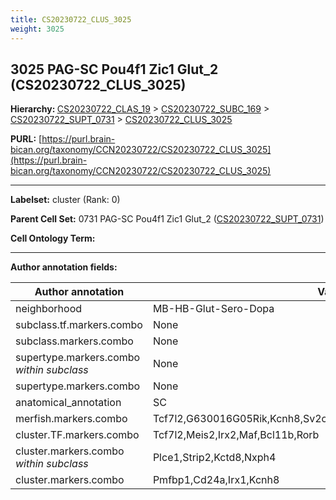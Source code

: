 ```yaml
---
title: CS20230722_CLUS_3025
weight: 3025
---
```

## 3025 PAG-SC Pou4f1 Zic1 Glut_2 (CS20230722_CLUS_3025)
<b>Hierarchy: </b>
[CS20230722_CLAS_19](../CS20230722_CLAS_19) >
[CS20230722_SUBC_169](../CS20230722_SUBC_169) >
[CS20230722_SUPT_0731](../CS20230722_SUPT_0731) >
[CS20230722_CLUS_3025](../CS20230722_CLUS_3025)

**PURL:** [https://purl.brain-bican.org/taxonomy/CCN20230722/CS20230722_CLUS_3025](https://purl.brain-bican.org/taxonomy/CCN20230722/CS20230722_CLUS_3025)

---


**Labelset:** cluster (Rank: 0)

**Parent Cell Set:** 0731 PAG-SC Pou4f1 Zic1 Glut_2 ([CS20230722_SUPT_0731](../CS20230722_SUPT_0731))



**Cell Ontology Term:** 

[MARKER GENES.]: #


---

[TRANSFERRED ANNOTATIONS.]: #


[AUTHOR ANNOTATION FIELDS.]: #


**Author annotation fields:**

| Author annotation | Value |
|-------------------|-------|
|neighborhood|MB-HB-Glut-Sero-Dopa|
|subclass.tf.markers.combo|None|
|subclass.markers.combo|None|
|supertype.markers.combo _within subclass_|None|
|supertype.markers.combo|None|
|anatomical_annotation|SC|
|merfish.markers.combo|Tcf7l2,G630016G05Rik,Kcnh8,Sv2c,Cd24a,Nxph4,Kcnab3,Reln,Kctd8,Irx2|
|cluster.TF.markers.combo|Tcf7l2,Meis2,Irx2,Maf,Bcl11b,Rorb|
|cluster.markers.combo _within subclass_|Plce1,Strip2,Kctd8,Nxph4|
|cluster.markers.combo|Pmfbp1,Cd24a,Irx1,Kcnh8|
